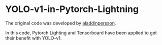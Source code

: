 <meta name="google-site-verification" content="VWM3VeSm3HkR2hBbPvXXgfg-1xdX-yjpBqDkNXAJSsc" />

# YOLO-v1-in-Pytorch-Lightning



The original code was developed by [aladdinpersson](https://github.com/aladdinpersson/Machine-Learning-Collection/tree/master/ML/Pytorch/object_detection/YOLO). 

In this code, Pytorch Lighting and Tensorboard have been applied to get their benefit with YOLO-v1.
